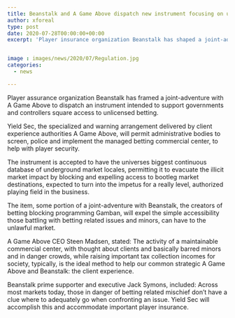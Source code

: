 ```yaml
---
title: Beanstalk and A Game Above dispatch new instrument focusing on unlawful betting threat
author: xforeal 
type: post
date: 2020-07-28T00:00:00+00:00
excerpt: 'Player insurance organization Beanstalk has shaped a joint-adventure with A Game Above to dispatch a device intended to support governments and controllers square access to unlicensed gambling '


image : images/news/2020/07/Regulation.jpg
categories:
  - news

---
```

Player assurance organization Beanstalk has framed a joint-adventure with A Game Above to dispatch an instrument intended to support governments and controllers square access to unlicensed betting. 

Yield Sec, the specialized and warning arrangement delivered by client experience authorities A Game Above, will permit administrative bodies to screen, police and implement the managed betting commercial center, to help with player security. 

The instrument is accepted to have the universes biggest continuous database of underground market locales, permitting it to evacuate the illicit market impact by blocking and expelling access to bootleg market destinations, expected to turn into the impetus for a really level, authorized playing field in the business. 

The item, some portion of a joint-adventure with Beanstalk, the creators of betting blocking programming Gamban, will expel the simple accessibility those battling with betting related issues and minors, can have to the unlawful market. 

A Game Above CEO Steen Madsen, stated: The activity of a maintainable commercial center, with thought about clients and basically barred minors and in danger crowds, while raising important tax collection incomes for society, typically, is the ideal method to help our common strategic A Game Above and Beanstalk: the client experience. 

Beanstalk prime supporter and executive Jack Symons, included: Across most markets today, those in danger of betting related mischief don&#8217;t have a clue where to adequately go when confronting an issue. Yield Sec will accomplish this and accommodate important player insurance.